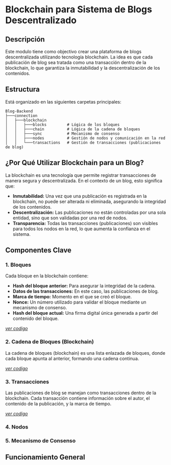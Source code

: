 # Blockchain para Sistema de Blogs Descentralizado

## Descripción 

Este modulo tiene como objectivo crear una plataforma de blogs descentralizada utilizando tecnología blockchain. La idea es que cada publicación de blog sea tratada como una transacción dentro de la blockchain, lo que garantiza la inmutabilidad y la descentralización de los contenidos.

## Estructura

Está organizado en las siguientes carpetas principales:

```
Blog-Backend
├───connection
│   ├───blockchain
│   │   ├───blocks         # Lógica de los bloques
│   │   ├───chain          # Lógica de la cadena de bloques
│   │   ├───sync           # Mecanismo de consenso
│   │   ├───nodes          # Gestión de nodos y comunicación en la red
│   │   └───transactions   # Gestión de transacciones (publicaciones de blog)
```

## ¿Por Qué Utilizar Blockchain para un Blog?

La blockchain es una tecnología que permite registrar transacciones de manera segura y descentralizada. En el contexto de un blog, esto significa que:

- **Inmutabilidad:** Una vez que una publicación es registrada en la blockchain, no puede ser alterada ni eliminada, asegurando la integridad de los contenidos.
- **Descentralización:** Las publicaciones no están controladas por una sola entidad, sino que son validadas por una red de nodos.
- **Transparencia:** Todas las transacciones (publicaciones) son visibles para todos los nodos en la red, lo que aumenta la confianza en el sistema.

## Componentes Clave

### 1. **Bloques**
Cada bloque en la blockchain contiene:
- **Hash del bloque anterior:** Para asegurar la integridad de la cadena.
- **Datos de las transacciones:** En este caso, las publicaciones de blog.
- **Marca de tiempo:** Momento en el que se creó el bloque.
- **Nonce:** Un número utilizado para validar el bloque mediante un mecanismo de consenso.
- **Hash del bloque actual:** Una firma digital única generada a partir del contenido del bloque.

[*ver codigo*](../blockchain//blocks/block.js)

### 2. **Cadena de Bloques (Blockchain)**
La cadena de bloques (blockchain) es una lista enlazada de bloques, donde cada bloque apunta al anterior, formando una cadena continua.

[*ver codigo*](../blockchain//chains/blockchain.js)

### 3. **Transacciones**
Las publicaciones de blog se manejan como transacciones dentro de la blockchain. Cada transacción contiene información sobre el autor, el contenido de la publicación, y la marca de tiempo.

[*ver codigo*](../blockchain/transactions/)

### 4. **Nodos**

### 5. **Mecanismo de Consenso**

## Funcionamiento General

